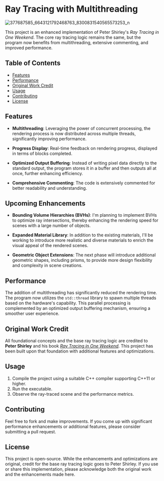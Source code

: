 # Ray Tracing with Multithreading

![377687585_6643121792468763_8300831540565573253_n](https://github.com/oscarabreu/Multithreaded-Path-Tracer/assets/99779654/08b1c2b7-66d7-42bb-ac00-272a8c584245)


This project is an enhanced implementation of Peter Shirley's _Ray Tracing in One Weekend_. The core ray tracing logic remains the same, but the program now benefits from multithreading, extensive commenting, and improved performance.

## Table of Contents
- [Features](#features)
- [Performance](#performance)
- [Original Work Credit](#original-work-credit)
- [Usage](#usage)
- [Contributing](#contributing)
- [License](#license)

## Features
- **Multithreading**: Leveraging the power of concurrent processing, the rendering process is now distributed across multiple threads, significantly improving performance.
  
- **Progress Display**: Real-time feedback on rendering progress, displayed in terms of blocks completed.
  
- **Optimized Output Buffering**: Instead of writing pixel data directly to the standard output, the program stores it in a buffer and then outputs all at once, further enhancing efficiency.

- **Comprehensive Commenting**: The code is extensively commented for better readability and understanding.

## Upcoming Enhancements

- **Bounding Volume Hierarchies (BVHs)**: I'm planning to implement BVHs to optimize ray intersections, thereby enhancing the rendering speed for scenes with a large number of objects.

- **Expanded Material Library**: In addition to the existing materials, I'll be working to introduce more realistic and diverse materials to enrich the visual appeal of the rendered scenes.

- **Geometric Object Extensions**: The next phase will introduce additional geometric shapes, including prisms, to provide more design flexibility and complexity in scene creations.

## Performance
The addition of multithreading has significantly reduced the rendering time. The program now utilizes the `std::thread` library to spawn multiple threads based on the hardware's capability. This parallel processing is complemented by an optimized output buffering mechanism, ensuring a smoother user experience.

## Original Work Credit
All foundational concepts and the base ray tracing logic are credited to **Peter Shirley** and his book [_Ray Tracing in One Weekend_](https://raytracing.github.io/books/RayTracingInOneWeekend.html). This project has been built upon that foundation with additional features and optimizations.

## Usage
1. Compile the project using a suitable C++ compiler supporting C++11 or higher.
2. Run the executable.
3. Observe the ray-traced scene and the performance metrics.

## Contributing
Feel free to fork and make improvements. If you come up with significant performance enhancements or additional features, please consider submitting a pull request.

## License
This project is open-source. While the enhancements and optimizations are original, credit for the base ray tracing logic goes to Peter Shirley. If you use or share this implementation, please acknowledge both the original work and the enhancements made here.
  
